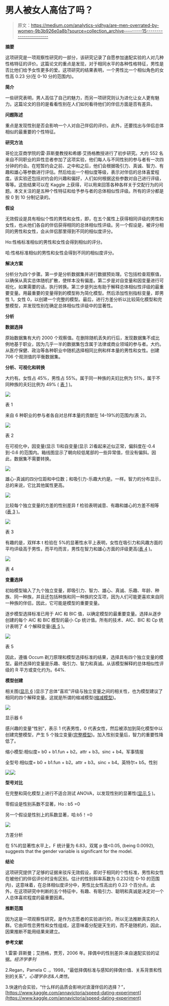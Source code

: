 # 男人被女人高估了吗？

> 原文：<https://medium.com/analytics-vidhya/are-men-overrated-by-women-9b3b926e0a8b?source=collection_archive---------15----------------------->

**摘要**

这项研究是一项观察性研究的一部分，该研究记录了自愿参加速配实验的人对几种性格特征的评价。这篇论文的重点是发现，对于相同水平的各种性格特征，男性是否比他们给予女性更多的爱。这项研究的结果表明，一个男性比一个相似角色的女性高 0.23 分(在 0-10 分的范围内)。

**简介**

一些研究表明，男人高估了自己的魅力，而另一项研究则认为进化让女人更有魅力。这篇论文的目的是看看性别在人们如何看待他们的伴侣方面是否有差异。

**问题陈述**

重点是发现性别是否会影响一个人对自己伴侣的评价。此外，还要找出与伴侣总体相似的最重要的个性特征。

**研究方法**

哥伦比亚商学院的雷·菲斯曼教授和希娜·艾扬格教授进行了初步研究。大约 552 名来自不同职业的异性恋者参加了这项实验，他们每人与不同性别的参与者有一次四分钟的约会。在短暂约会之前、之中和之后，他们会根据吸引力、真诚、智力、有趣和雄心等参数进行评估。然后给出一个相似度等级，表示对伴侣的总体喜爱程度。该实验还包括对约会的兴趣和偏好，人们如何根据这些参数对自己进行评级，等等。这些结果可以在 Kaggle 上获得，可以用来回答各种各样关于交配行为的问题。本文关注的是五种个性特征和给予参与者的总体相似性评级。所有的评分都是按 0 到 10 分制记录的。

**假设**

无效假设是具有相似个性的男性和女性，即，在五个属性上获得相同评级的男性和女性，也从他们各自的伴侣获得相同的总体相似性评级。另一个假设是，被评分相同的男性和女性，会从伴侣那里得到不同的相似度评分。

Ho:性格标准相似的男性和女性会得到相似的评分。

哈:性格标准相似的男性和女性会得到不同的相似度评分。

**解决方案**

分析分为四个步骤。第一步是分析数据集并进行数据预处理。它包括检查观察值，以确保从真实总体随机扩散，使样本没有偏差。第二步是对自变量和因变量进行可视化，如果需要的话，执行转换。第三步是列出有助于解释总体相似性评级的最重要变量。用最重要的变量得到的模型称为简化模型。然后添加性别指标变量，即男性 1，女性 0，以创建一个完整的模型。最后，进行方差分析以比较简化模型和完整模型，并发现性别在确定总体相似性评级中的显著性。

**分析**

**数据选择**

原始数据集有大约 2000 个观察值。在删除随机丢失的行后，发现数据集不成比例地基于职业，因为几乎一半的数据集包含属于法律或商业领域的参与者。大约。从医疗保健、政治等各种职业中随机选择相同比例和样本量的男性和女性。创建 706 个观测值的平衡数据集。

**分析、可视化和转换**

大约有。女性占 45%，男性占 55%。属于同一种族的夫妇比例为 51%，属于不同种族的夫妇比例为 49% ( [表 1](#Table1Open) )。

![](img/7d7a272ed75097c9ecb195e0542ef989.png)

表 1

来自 6 种职业的参与者各自对总样本量的贡献在 14–19%的范围内(表 2)。

![](img/4de85651562becbfc01525b8c95c3061.png)

表 2

在可视化中，因变量(显示 1)和自变量(显示 2)看起来近似正常，偏斜度在-0.4 到-0.6 的范围内。箱线图显示了朝向较低尾部的一些异常值，但没有偏斜。因此，数据集不需要转换。

![](img/0b7d7fb74a7dba3ffb517c704f3bd4f1.png)

雄心-真诚的四分位距和中位数；和吸引力-乐趣大约是。一样。智力的分布显示，总的来说，它比其他属性更高。

![](img/c2b174870f94129490073ef6ed5eb2f2.png)

比较每个独立变量的方差的性别差异 f 检验表明诚意、有趣和雄心的方差不相等([表 3](#Table3Open) )。

![](img/bfde407b6234e82454285003eff438e0.png)

表 3

有趣的是，双样本 t 检验在 5%的显著性水平上表明，女性在吸引力和风趣方面的平均评级高于男性，而平均而言，男性在智力和雄心方面的评级更高([表 4](#Table4Open) )。

![](img/4d1f8087099d414bc4a0a5409401de6a.png)

表 4

**变量选择**

初始模型输入了九个独立变量，即吸引力、智力、雄心、真诚、乐趣、年龄、种族、同一种族，并且还包括种族和同一种族的交互项，因为人们可能更喜欢来自同一种族的伴侣，因此，它可能是模型的重要变量。

逐步模型选择标准已用于 AIC 和 BIC 值，以确定模型的最重要变量。选择从逐步创建的每个 AIC 和 BIC 模型的最小 Cp 统计值。所有的技术、AIC、BIC 和 Cp 统计表明了 4 个解释变量([表 5](#Table5Open) )。

![](img/660c77d729abdc4942a59f30ecc08818.png)

表 5

因此，遵循 Occum 剃刀原理和模型选择标准的结果，选择具有四个独立变量的模型。最终选择的变量是乐趣、吸引力、智力和真诚。从该模型解释的总体相似性评级的 R 平方或变化约为。64%.

**模型创建**

相关图([显示 6](#Display6Open) )显示了总体“喜欢”评级与独立变量之间的相关性，也为模型建议了相同的四个解释变量。这就是所谓的缩减模型([缩减模型](#Display3Open))。

![](img/accdfefb1905138ba0015de0388d2ba9.png)

显示器 6

感兴趣的变量“性别”，表示 1 代表男性，0 代表女性，然后被添加到简化模型中以创建完整模型，产生 5 个独立变量([完整模型](#Display4Open))。加入性别变量后，智力的重要性降低了。

缩小模型:相似度= b0 + b1.fun + b2。attr + b3。sinc + b4。军事情报

全型号:相似度= b0 + b1.fun + b2。attr + b3。sinc + b4。英特尔+ b5。性别

![](img/6bde2fcef25a6678f5154e682ea77a50.png)![](img/de03ec353e73981c9b2667c8dbb76297.png)

**型号对比**

在完整和简化模型上进行不适合测试 ANOVA，以发现性别的显著性([显示 5](#Display5Open) )。

零假设是性别系数不显著，Ho : b5 =0

另一个假设是性别上的系数显著，哈:b5！=0

![](img/824498d4fc88b7171556933928a5f566.png)

方差分析

在 5%的显著性水平上，F 统计量为 6.83，双尾 p 值<0.05, (being 0.0092), suggests that the gender variable is significant for the model.

**结论**

这项研究提供了足够的证据来驳斥无效假设，即对于相同的个性标准，男性和女性在被他们的伴侣评价时没有区别。估计的性别斜率系数为 0.232(在 0-10 的范围内)，这意味着，在总体相似度评分中，男性比女性高出约 0.23 个百分点。此外，在这项研究中判断的五个特征中，有趣、有吸引力、聪明和真诚是决定对一个人总体喜欢程度的最重要因素。

**推断范围**

因为这是一项观察性研究，是作为志愿者的实验进行的，所以无法推断真实的人群。它由异性恋男性和女性组成，这意味着分配是天生的，而不是随机的，因此，因果推断不能用结果来建立。

**参考文献**

1.雷蒙·菲斯曼；艾扬格，贾芳，2006 年。择偶中的性别差异:来自速配实验的证据。*经济学季刊*

2.Regan，Pamela C .，1998，“最低择偶标准与感知的择偶价值、关系背景和性别的关系”，*心理学杂志&人类性*。

3.快速约会实验，“什么样的品质会影响对浪漫伴侣的选择？”，[https://www.kaggle.com/annavictoria/speed-dating-experiment](https://www.kaggle.com/annavictoria/speed-dating-experiment)